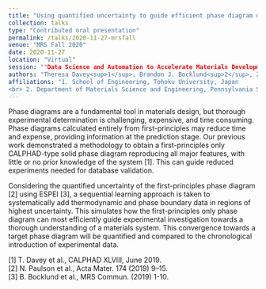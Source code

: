 ```yaml
---
title: "Using quantified uncertainty to guide efficient phase diagram determination via sequential learning"
collection: talks
type: "Contributed oral presentation"
permalink: /talks/2020-11-27-mrsfall
venue: "MRS Fall 2020"
date: 2020-11-27
location: "Virtual"
session: ""Data Science and Automation to Accelerate Materials Development and Discovery
authors: "Theresa Davey<sup>1</sup>, Brandon J. Bocklund<sup>2</sup>, Zi-Kui Liu<sup>2</sup>, Ying Chen<sup>1</sup>"
affiliations: "1. School of Engineering, Tohoku University, Japan
<br> 2. Department of Materials Science and Engineering, Pennsylvania State University, USA"
---
```


Phase diagrams are a fundamental tool in materials design, but thorough experimental determination is challenging, expensive, and time consuming. Phase diagrams calculated entirely from first-principles may reduce time and expense, providing information at the prediction stage. Our previous work demonstrated a methodology to obtain a first-principles only CALPHAD-type solid phase diagram reproducing all major features, with little or no prior knowledge of the system [1]. This can guide reduced experiments needed for database validation.

Considering the quantified uncertainty of the first-principles phase diagram [2] using ESPEI [3], a sequential learning approach is taken to systematically add thermodynamic and phase boundary data in regions of highest uncertainty. This simulates how the first-principles only phase diagram can most efficiently guide experimental investigation towards a thorough understanding of a materials system. This convergence towards a target phase diagram will be quantified and compared to the chronological introduction of experimental data.

[1] T. Davey et al., CALPHAD XLVIII, June 2019.  
[2] N. Paulson et al., Acta Mater. 174 (2019) 9–15.  
[3] B. Bocklund et al., MRS Commun. (2019) 1-10.  


